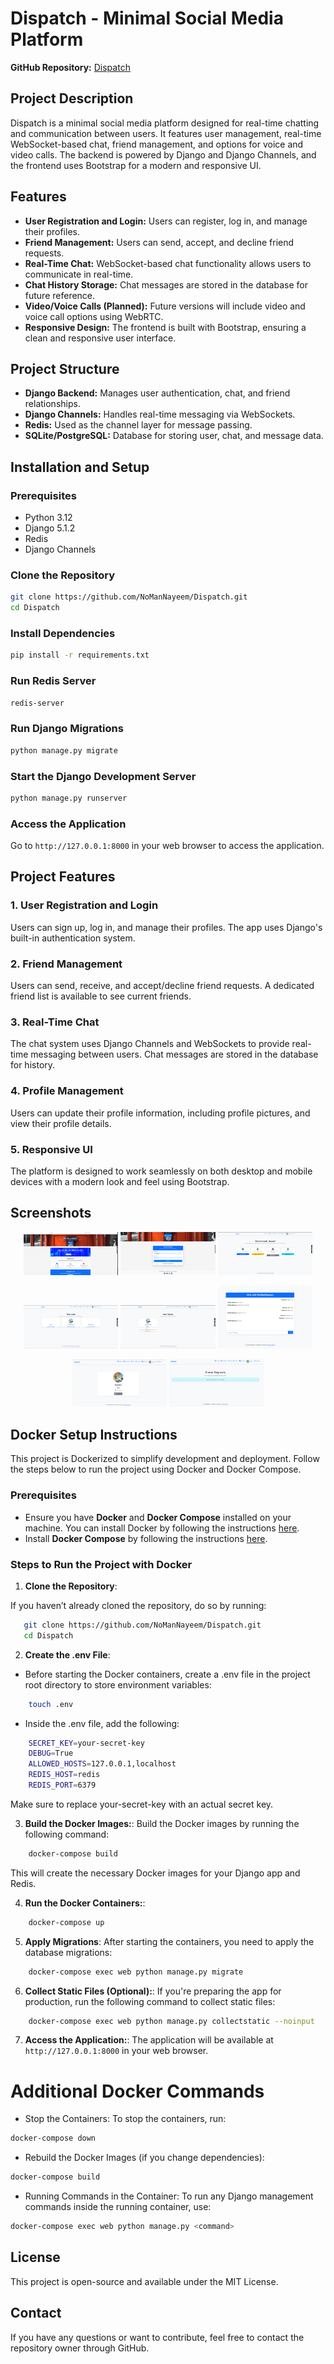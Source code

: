 
# Dispatch - Minimal Social Media Platform

**GitHub Repository:** [Dispatch](https://github.com/NoManNayeem/Dispatch.git)

## Project Description

Dispatch is a minimal social media platform designed for real-time chatting and communication between users. It features user management, real-time WebSocket-based chat, friend management, and options for voice and video calls. The backend is powered by Django and Django Channels, and the frontend uses Bootstrap for a modern and responsive UI.

## Features

- **User Registration and Login:** Users can register, log in, and manage their profiles.
- **Friend Management:** Users can send, accept, and decline friend requests.
- **Real-Time Chat:** WebSocket-based chat functionality allows users to communicate in real-time.
- **Chat History Storage:** Chat messages are stored in the database for future reference.
- **Video/Voice Calls (Planned):** Future versions will include video and voice call options using WebRTC.
- **Responsive Design:** The frontend is built with Bootstrap, ensuring a clean and responsive user interface.

## Project Structure

- **Django Backend:** Manages user authentication, chat, and friend relationships.
- **Django Channels:** Handles real-time messaging via WebSockets.
- **Redis:** Used as the channel layer for message passing.
- **SQLite/PostgreSQL:** Database for storing user, chat, and message data.

## Installation and Setup

### Prerequisites
- Python 3.12
- Django 5.1.2
- Redis
- Django Channels

### Clone the Repository

```bash
git clone https://github.com/NoManNayeem/Dispatch.git
cd Dispatch
```

### Install Dependencies

```bash
pip install -r requirements.txt
```

### Run Redis Server

```bash
redis-server
```

### Run Django Migrations

```bash
python manage.py migrate
```

### Start the Django Development Server

```bash
python manage.py runserver
```

### Access the Application

Go to `http://127.0.0.1:8000` in your web browser to access the application.

## Project Features

### 1. User Registration and Login

Users can sign up, log in, and manage their profiles. The app uses Django's built-in authentication system.

### 2. Friend Management

Users can send, receive, and accept/decline friend requests. A dedicated friend list is available to see current friends.

### 3. Real-Time Chat

The chat system uses Django Channels and WebSockets to provide real-time messaging between users. Chat messages are stored in the database for history.

### 4. Profile Management

Users can update their profile information, including profile pictures, and view their profile details.

### 5. Responsive UI

The platform is designed to work seamlessly on both desktop and mobile devices with a modern look and feel using Bootstrap.

## Screenshots

<p align="center">
  <img src="screenshots/Screenshot1.png" alt="Screenshot 1" width="30%" />
  <img src="screenshots/Screenshot2.png" alt="Screenshot 2" width="30%" />
  <img src="screenshots/Screenshot3.png" alt="Screenshot 3" width="30%" />
</p>

<p align="center">
  <img src="screenshots/Screenshot4.png" alt="Screenshot 4" width="30%" />
  <img src="screenshots/Screenshot5.png" alt="Screenshot 5" width="30%" />
  <img src="screenshots/Screenshot6.png" alt="Screenshot 6" width="30%" />
</p>

<p align="center">
  <img src="screenshots/Screenshot7.png" alt="Screenshot 7" width="30%" />
  <img src="screenshots/Screenshot8.png" alt="Screenshot 8" width="30%" />
</p>


## Docker Setup Instructions

This project is Dockerized to simplify development and deployment. Follow the steps below to run the project using Docker and Docker Compose.

### Prerequisites

- Ensure you have **Docker** and **Docker Compose** installed on your machine. You can install Docker by following the instructions [here](https://docs.docker.com/get-docker/).
- Install **Docker Compose** by following the instructions [here](https://docs.docker.com/compose/install/).

### Steps to Run the Project with Docker

1. **Clone the Repository**:

If you haven’t already cloned the repository, do so by running:

```bash
   git clone https://github.com/NoManNayeem/Dispatch.git
   cd Dispatch
```
2. **Create the .env File**:

- Before starting the Docker containers, create a .env file in the project root directory to store environment variables:
```bash
    touch .env
```
- Inside the .env file, add the following:
```bash
    SECRET_KEY=your-secret-key
    DEBUG=True
    ALLOWED_HOSTS=127.0.0.1,localhost
    REDIS_HOST=redis
    REDIS_PORT=6379
```
Make sure to replace your-secret-key with an actual secret key.


3. **Build the Docker Images:**:
Build the Docker images by running the following command:
```bash
    docker-compose build
```
This will create the necessary Docker images for your Django app and Redis.

4. **Run the Docker Containers:**:

```bash
    docker-compose up
```
5. **Apply Migrations**:
After starting the containers, you need to apply the database migrations:
```bash
    docker-compose exec web python manage.py migrate
```
6. **Collect Static Files (Optional):**:
If you're preparing the app for production, run the following command to collect static files:
```bash
    docker-compose exec web python manage.py collectstatic --noinput
```
7. **Access the Application:**:
The application will be available at `http://127.0.0.1:8000` in your web browser.

# Additional Docker Commands
- Stop the Containers: To stop the containers, run:
```bash
docker-compose down
```
- Rebuild the Docker Images (if you change dependencies):
```bash
docker-compose build
```
- Running Commands in the Container: To run any Django management commands inside the running container, use:
```bash
docker-compose exec web python manage.py <command>
```

## License

This project is open-source and available under the MIT License.

## Contact

If you have any questions or want to contribute, feel free to contact the repository owner through GitHub.
